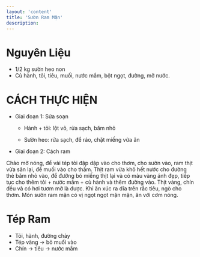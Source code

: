 ```yaml
---
layout: 'content'
title: 'Sườn Ram Mặn'
description: 
---
```


# Nguyên Liệu

- 1/2 kg sườn heo non
- Củ hành, tỏi, tiêu, muối, nước mắm, bột ngọt, đường, mỡ nước.

# CÁCH THỰC HIỆN

- Giai đoạn 1: Sửa soạn

    - Hành + tỏi: lột vỏ, rửa sạch, băm nhỏ

    - Sườn heo: rửa sạch, để ráo, chặt miếng vừa ăn

- Giai đoạn 2: Cách ram

Chảo mỡ nóng, để vài tép tỏi đập dập vào cho thơm, cho sườn vào, ram thịt vừa săn lại, để muối vào cho thấm. Thịt ram vừa khô hết nước cho đường thẻ băm nhỏ vào, để đường bó miếng thịt lại và có màu vàng ánh đẹp, tiếp tục cho thêm tỏi + nước mắm + củ hành và thêm đường vào. Thịt vàng, chín đều và có hơi tươm mỡ là được. Khi ăn xúc ra dĩa trên rắc tiêu, ngò cho thơm. Món sườn ram mặn có vị ngọt ngọt mặn mặn, ăn với cơm nóng.

# Tép Ram

- Tỏi, hành, đường chảy
- Tép vàng -> bỏ muối vào
- Chín -> tiêu -> nước mắm


